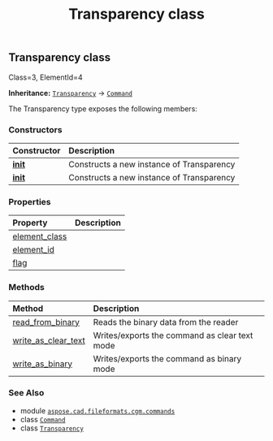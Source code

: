 ﻿---
title: Transparency class
second_title: Aspose.CAD for Python via .NET API References
description: 
type: docs
weight: 1770
url: /python-net/aspose.cad.fileformats.cgm.commands/transparency/
is_root: false
---

## Transparency class

Class=3, ElementId=4



**Inheritance:** [`Transparency`](/cad/python-net/aspose.cad.fileformats.cgm.commands/transparency) → 
[`Command`](/cad/python-net/aspose.cad.fileformats.cgm.commands/command)



The Transparency type exposes the following members:

### Constructors
| Constructor | Description |
| :- | :- |
| [__init__](/cad/python-net/aspose.cad.fileformats.cgm.commands/transparency/__init__/#aspose.cad.fileformats.cgm.CgmFile) | Constructs a new instance of Transparency |
| [__init__](/cad/python-net/aspose.cad.fileformats.cgm.commands/transparency/__init__/#aspose.cad.fileformats.cgm.CgmFile-bool) | Constructs a new instance of Transparency |


### Properties
| Property | Description |
| :- | :- |
| [element_class](/cad/python-net/aspose.cad.fileformats.cgm.commands/transparency/element_class) |  |
| [element_id](/cad/python-net/aspose.cad.fileformats.cgm.commands/transparency/element_id) |  |
| [flag](/cad/python-net/aspose.cad.fileformats.cgm.commands/transparency/flag) |  |


### Methods
| Method | Description |
| :- | :- |
| [read_from_binary](/cad/python-net/aspose.cad.fileformats.cgm.commands/transparency/read_from_binary/#aspose.cad.fileformats.cgm.IBinaryReader) | Reads the binary data from the reader |
| [write_as_clear_text](/cad/python-net/aspose.cad.fileformats.cgm.commands/transparency/write_as_clear_text/#aspose.cad.fileformats.cgm.IClearTextWriter) | Writes/exports the command as clear text mode |
| [write_as_binary](/cad/python-net/aspose.cad.fileformats.cgm.commands/transparency/write_as_binary/#aspose.cad.fileformats.cgm.IBinaryWriter) | Writes/exports the command as binary mode |



### See Also
* module [`aspose.cad.fileformats.cgm.commands`](..)
* class [`Command`](/cad/python-net/aspose.cad.fileformats.cgm.commands/command)
* class [`Transparency`](/cad/python-net/aspose.cad.fileformats.cgm.commands/transparency)
